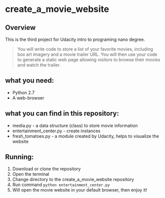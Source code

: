 # create_a_movie_website

## Overview
This is the third project for Udacity intro to programing nano degree. 
> You will write code to store a list of your favorite movies, including box art imagery and a movie trailer URL. 
You will then use your code to generate a static web page allowing visitors to browse their movies and watch the trailer.

## what you need:
* Python 2.7
* A web-browser

## what you can find in this repository:
* media.py - a data structure (class) to store movie information
* entertainment_center.py - create instances 
* fresh_tomatoes.py - a module created by Udacity, helps to visualize the website

## Running:
1. Download or clone the repository
2. Open the terminal
3. Change directory to the create_a_movie_website repository
4. Run command `python entertainment_center.py`
5. Will open the movie website in your default browser, then enjoy it!

